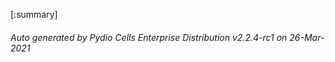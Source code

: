 






[:summary]

###### Auto generated by Pydio Cells Enterprise Distribution v2.2.4-rc1 on 26-Mar-2021
